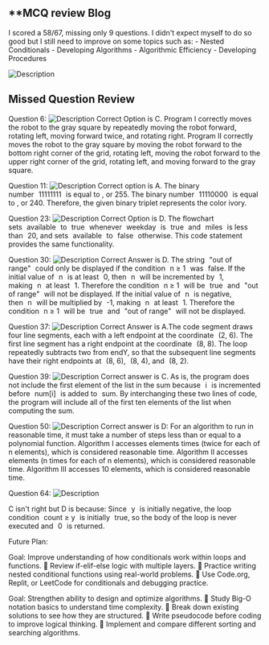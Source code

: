 ## **MCQ review Blog
I scored a 58/67, missing only 9 questions. I didn't expect myself to do so good but I still need to improve on some topics such as:
    - Nested Conditionals
    - Developing Algorithms
    - Algorithmic Efficiency
    - Developing Procedures

![Description](https://i.postimg.cc/kGyT3pv1/Screenshot-2025-03-02-at-9-09-50-PM.png)

## Missed Question Review

Question 6: 
![Description](https://i.postimg.cc/HLYJLPHD/Screenshot-2025-03-02-at-9-13-17-PM.png)
Correct Option is C. Program I correctly moves the robot to the gray square by repeatedly moving the robot forward, rotating left, moving forward twice, and rotating right. Program II correctly moves the robot to the gray square by moving the robot forward to the bottom right corner of the grid, rotating left, moving the robot forward to the upper right corner of the grid, rotating left, and moving forward to the gray square.

Question 11:
![Description](https://i.postimg.cc/D0s889M6/Screenshot-2025-03-02-at-9-11-26-PM.png)
Correct option is A. The binary number 11111111 is equal to 
, or 255. The binary number 11110000 is equal to 
, or 240. Therefore, the given binary triplet represents the color ivory.

Question 23:
![Description](https://i.postimg.cc/Wp827mBS/Screenshot-2025-03-02-at-9-14-36-PM.png)
Correct Option is D. The flowchart sets available to true whenever weekday is true and miles is less than 20, and sets available to false otherwise. This code statement provides the same functionality.

Question 30:
![Description](https://i.postimg.cc/XYmHShCL/Screenshot-2025-03-02-at-9-18-34-PM.png)
Correct Answer is D. The string "out of range" could only be displayed if the condition n ≥ 1 was false. If the initial value of n is at least 0, then n will be incremented by 1, making n at least 1. Therefore the condition n ≥ 1 will be true and "out of range" will not be displayed. If the initial value of n is negative, then n will be multiplied by -1, making n at least 1. Therefore the condition n ≥ 1 will be true and "out of range" will not be displayed.

Question 37:
![Description](https://i.postimg.cc/J7jGbBxz/Screenshot-2025-03-02-at-9-19-37-PM.png)
Correct Answer is A.The code segment draws four line segments, each with a left endpoint at the coordinate (2, 6). The first line segment has a right endpoint at the coordinate (8, 8). The loop repeatedly subtracts two from endY, so that the subsequent line segments have their right endpoints at (8, 6), (8, 4), and (8, 2).

Question 39:
![Description](https://i.postimg.cc/sxMmN4gq/Screenshot-2025-03-02-at-9-20-39-PM.png)
Correct answer is C. As is, the program does not include the first element of the list in the sum because i is incremented before num[i] is added to sum. By interchanging these two lines of code, the program will include all of the first ten elements of the list when computing the sum.

Question 50:
![Description](https://i.postimg.cc/D0tzrnNH/Screenshot-2025-03-02-at-9-24-08-PM.png)
Correct answer is D: For an algorithm to run in reasonable time, it must take a number of steps less than or equal to a polynomial function. Algorithm I accesses elements 
 times (twice for each of n elements), which is considered reasonable time. Algorithm II accesses 
 elements (n times for each of n elements), which is considered reasonable time. Algorithm III accesses 10 elements, which is considered reasonable time.

 Question 64:
![Description](https://i.postimg.cc/6Q0LYmtY/Screenshot-2025-03-02-at-9-26-15-PM.png)

C isn't right but D is because:  Since y is initially negative, the loop condition count ≥ y is initially true, so the body of the loop is never executed and 0 is returned.

Future Plan:

 Goal: Improve understanding of how conditionals work within loops and functions.
🔹 Review if-elif-else logic with multiple layers.
🔹 Practice writing nested conditional functions using real-world problems.
🔹 Use Code.org, Replit, or LeetCode for conditionals and debugging practice.


 Goal: Strengthen ability to design and optimize algorithms.
🔹 Study Big-O notation basics to understand time complexity.
🔹 Break down existing solutions to see how they are structured.
🔹 Write pseudocode before coding to improve logical thinking.
🔹 Implement and compare different sorting and searching algorithms.